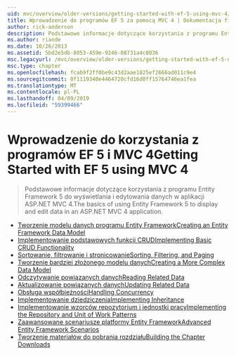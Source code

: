 ```yaml
---
uid: mvc/overview/older-versions/getting-started-with-ef-5-using-mvc-4/index
title: Wprowadzenie do programów EF 5 za pomocą MVC 4 | Dokumentacja firmy Microsoft
author: rick-anderson
description: Podstawowe informacje dotyczące korzystania z programu Entity Framework 5 do wyświetlania i edytowania danych w aplikacji ASP.NET MVC 4.
ms.author: riande
ms.date: 10/26/2013
ms.assetid: 5bd2e5db-8053-459e-9246-08731a4c8036
msc.legacyurl: /mvc/overview/older-versions/getting-started-with-ef-5-using-mvc-4
msc.type: chapter
ms.openlocfilehash: fcab9f2ff0be9c43d2aae1825ef2666ad011c9e4
ms.sourcegitcommit: 0f1119340e4464720cfd16d0ff15764746ea1fea
ms.translationtype: MT
ms.contentlocale: pl-PL
ms.lasthandoff: 04/09/2019
ms.locfileid: "59399466"
---
```

# <a name="getting-started-with-ef-5-using-mvc-4"></a><span data-ttu-id="4d3da-103">Wprowadzenie do korzystania z programów EF 5 i MVC 4</span><span class="sxs-lookup"><span data-stu-id="4d3da-103">Getting Started with EF 5 using MVC 4</span></span>

> <span data-ttu-id="4d3da-104">Podstawowe informacje dotyczące korzystania z programu Entity Framework 5 do wyświetlania i edytowania danych w aplikacji ASP.NET MVC 4.</span><span class="sxs-lookup"><span data-stu-id="4d3da-104">The basics of using Entity Framework 5 to display and edit data in an ASP.NET MVC 4 application.</span></span>


- [<span data-ttu-id="4d3da-105">Tworzenie modelu danych programu Entity Framework</span><span class="sxs-lookup"><span data-stu-id="4d3da-105">Creating an Entity Framework Data Model</span></span>](creating-an-entity-framework-data-model-for-an-asp-net-mvc-application.md)
- [<span data-ttu-id="4d3da-106">Implementowanie podstawowych funkcji CRUD</span><span class="sxs-lookup"><span data-stu-id="4d3da-106">Implementing Basic CRUD Functionality</span></span>](implementing-basic-crud-functionality-with-the-entity-framework-in-asp-net-mvc-application.md)
- [<span data-ttu-id="4d3da-107">Sortowanie, filtrowanie i stronicowanie</span><span class="sxs-lookup"><span data-stu-id="4d3da-107">Sorting, Filtering, and Paging</span></span>](sorting-filtering-and-paging-with-the-entity-framework-in-an-asp-net-mvc-application.md)
- [<span data-ttu-id="4d3da-108">Tworzenie bardziej złożonego modelu danych</span><span class="sxs-lookup"><span data-stu-id="4d3da-108">Creating a More Complex Data Model</span></span>](creating-a-more-complex-data-model-for-an-asp-net-mvc-application.md)
- [<span data-ttu-id="4d3da-109">Odczytywanie powiązanych danych</span><span class="sxs-lookup"><span data-stu-id="4d3da-109">Reading Related Data</span></span>](reading-related-data-with-the-entity-framework-in-an-asp-net-mvc-application.md)
- [<span data-ttu-id="4d3da-110">Aktualizowanie powiązanych danych</span><span class="sxs-lookup"><span data-stu-id="4d3da-110">Updating Related Data</span></span>](updating-related-data-with-the-entity-framework-in-an-asp-net-mvc-application.md)
- [<span data-ttu-id="4d3da-111">Obsługa współbieżności</span><span class="sxs-lookup"><span data-stu-id="4d3da-111">Handling Concurrency</span></span>](handling-concurrency-with-the-entity-framework-in-an-asp-net-mvc-application.md)
- [<span data-ttu-id="4d3da-112">Implementowanie dziedziczenia</span><span class="sxs-lookup"><span data-stu-id="4d3da-112">Implementing Inheritance</span></span>](implementing-inheritance-with-the-entity-framework-in-an-asp-net-mvc-application.md)
- [<span data-ttu-id="4d3da-113">Implementowanie wzorców repozytorium i jednostki pracy</span><span class="sxs-lookup"><span data-stu-id="4d3da-113">Implementing the Repository and Unit of Work Patterns</span></span>](implementing-the-repository-and-unit-of-work-patterns-in-an-asp-net-mvc-application.md)
- [<span data-ttu-id="4d3da-114">Zaawansowane scenariusze platformy Entity Framework</span><span class="sxs-lookup"><span data-stu-id="4d3da-114">Advanced Entity Framework Scenarios</span></span>](advanced-entity-framework-scenarios-for-an-mvc-web-application.md)
- [<span data-ttu-id="4d3da-115">Tworzenie materiałów do pobrania rozdziału</span><span class="sxs-lookup"><span data-stu-id="4d3da-115">Building the Chapter Downloads</span></span>](building-the-ef5-mvc4-chapter-downloads.md)
